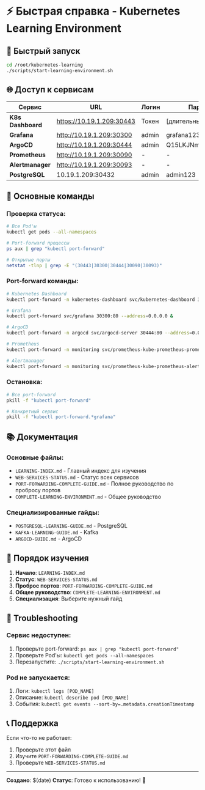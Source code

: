 # ⚡ Быстрая справка - Kubernetes Learning Environment

## 🚀 **Быстрый запуск**
```bash
cd /root/kubernetes-learning
./scripts/start-learning-environment.sh
```

## 🌐 **Доступ к сервисам**

| Сервис | URL | Логин | Пароль |
|--------|-----|-------|--------|
| **K8s Dashboard** | https://10.19.1.209:30443 | Токен | [длительный токен] |
| **Grafana** | http://10.19.1.209:30300 | admin | grafana123 |
| **ArgoCD** | http://10.19.1.209:30444 | admin | Q15LKJNm7K0WAFdw |
| **Prometheus** | http://10.19.1.209:30090 | - | - |
| **Alertmanager** | http://10.19.1.209:30093 | - | - |
| **PostgreSQL** | 10.19.1.209:30432 | admin | admin123 |

## 🔧 **Основные команды**

### **Проверка статуса:**
```bash
# Все Pod'ы
kubectl get pods --all-namespaces

# Port-forward процессы
ps aux | grep "kubectl port-forward"

# Открытые порты
netstat -tlnp | grep -E "(30443|30300|30444|30090|30093)"
```

### **Port-forward команды:**
```bash
# Kubernetes Dashboard
kubectl port-forward -n kubernetes-dashboard svc/kubernetes-dashboard 30443:443 --address=0.0.0.0 &

# Grafana
kubectl port-forward svc/grafana 30300:80 --address=0.0.0.0 &

# ArgoCD
kubectl port-forward -n argocd svc/argocd-server 30444:80 --address=0.0.0.0 &

# Prometheus
kubectl port-forward -n monitoring svc/prometheus-kube-prometheus-prometheus 30090:9090 --address=0.0.0.0 &

# Alertmanager
kubectl port-forward -n monitoring svc/prometheus-kube-prometheus-alertmanager 30093:9093 --address=0.0.0.0 &
```

### **Остановка:**
```bash
# Все port-forward
pkill -f "kubectl port-forward"

# Конкретный сервис
pkill -f "kubectl port-forward.*grafana"
```

## 📚 **Документация**

### **Основные файлы:**
- `LEARNING-INDEX.md` - Главный индекс для изучения
- `WEB-SERVICES-STATUS.md` - Статус всех сервисов
- `PORT-FORWARDING-COMPLETE-GUIDE.md` - Полное руководство по пробросу портов
- `COMPLETE-LEARNING-ENVIRONMENT.md` - Общее руководство

### **Специализированные гайды:**
- `POSTGRESQL-LEARNING-GUIDE.md` - PostgreSQL
- `KAFKA-LEARNING-GUIDE.md` - Kafka
- `ARGOCD-GUIDE.md` - ArgoCD

## 🎯 **Порядок изучения**

1. **Начало**: `LEARNING-INDEX.md`
2. **Статус**: `WEB-SERVICES-STATUS.md`
3. **Проброс портов**: `PORT-FORWARDING-COMPLETE-GUIDE.md`
4. **Общее руководство**: `COMPLETE-LEARNING-ENVIRONMENT.md`
5. **Специализация**: Выберите нужный гайд

## 🚨 **Troubleshooting**

### **Сервис недоступен:**
1. Проверьте port-forward: `ps aux | grep "kubectl port-forward"`
2. Проверьте Pod'ы: `kubectl get pods --all-namespaces`
3. Перезапустите: `./scripts/start-learning-environment.sh`

### **Pod не запускается:**
1. Логи: `kubectl logs [POD_NAME]`
2. Описание: `kubectl describe pod [POD_NAME]`
3. События: `kubectl get events --sort-by=.metadata.creationTimestamp`

## 📞 **Поддержка**

Если что-то не работает:
1. Проверьте этот файл
2. Изучите `PORT-FORWARDING-COMPLETE-GUIDE.md`
3. Проверьте `WEB-SERVICES-STATUS.md`

---

**Создано**: $(date)
**Статус**: Готово к использованию! 🎉
